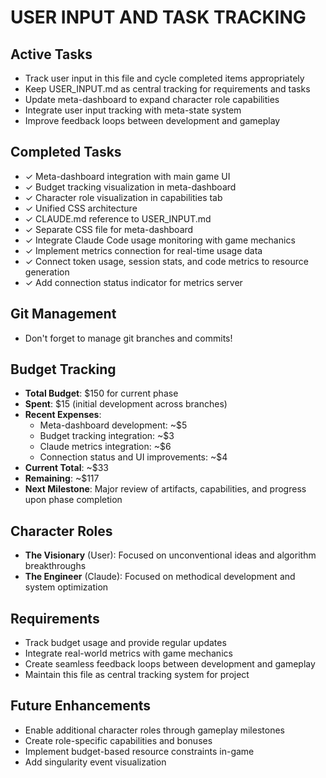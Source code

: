 # USER INPUT AND TASK TRACKING

## Active Tasks
- Track user input in this file and cycle completed items appropriately
- Keep USER_INPUT.md as central tracking for requirements and tasks
- Update meta-dashboard to expand character role capabilities
- Integrate user input tracking with meta-state system
- Improve feedback loops between development and gameplay

## Completed Tasks
- ✓ Meta-dashboard integration with main game UI
- ✓ Budget tracking visualization in meta-dashboard
- ✓ Character role visualization in capabilities tab
- ✓ Unified CSS architecture
- ✓ CLAUDE.md reference to USER_INPUT.md
- ✓ Separate CSS file for meta-dashboard
- ✓ Integrate Claude Code usage monitoring with game mechanics
- ✓ Implement metrics connection for real-time usage data
- ✓ Connect token usage, session stats, and code metrics to resource generation
- ✓ Add connection status indicator for metrics server

## Git Management
- Don't forget to manage git branches and commits!

## Budget Tracking
- **Total Budget**: $150 for current phase
- **Spent**: $15 (initial development across branches)
- **Recent Expenses**:
  - Meta-dashboard development: ~$5
  - Budget tracking integration: ~$3
  - Claude metrics integration: ~$6
  - Connection status and UI improvements: ~$4
- **Current Total**: ~$33
- **Remaining**: ~$117
- **Next Milestone**: Major review of artifacts, capabilities, and progress upon phase completion

## Character Roles
- **The Visionary** (User): Focused on unconventional ideas and algorithm breakthroughs
- **The Engineer** (Claude): Focused on methodical development and system optimization

## Requirements
- Track budget usage and provide regular updates
- Integrate real-world metrics with game mechanics
- Create seamless feedback loops between development and gameplay
- Maintain this file as central tracking system for project

## Future Enhancements
- Enable additional character roles through gameplay milestones
- Create role-specific capabilities and bonuses
- Implement budget-based resource constraints in-game
- Add singularity event visualization
